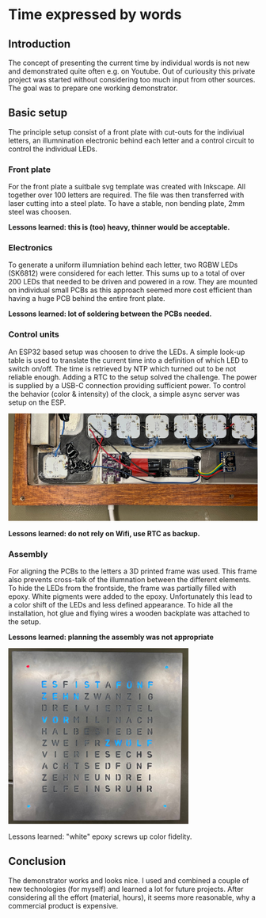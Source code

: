 # Time expressed by words

## Introduction

The concept of presenting the current time by individual words is not new and demonstrated quite often e.g. on Youtube. Out of curiousity this private project was started without considering too much input from other sources. The goal was to prepare one working demonstrator. 

## Basic setup

The principle setup consist of a front plate with cut-outs for the indiviual letters, an illumnination electronic behind each letter and a control circuit to control the individual LEDs.

### Front plate
For the front plate a suitbale svg template was created with Inkscape. All together over 100 letters are required. The file was then transferred with laser cutting into a steel plate. To have a stable, non bending plate, 2mm steel was choosen.

**Lessons learned: this is (too) heavy, thinner would be acceptable.**

### Electronics
To generate a uniform illumniation behind each letter, two RGBW LEDs (SK6812) were considered for each letter. This sums up to a total of over 200 LEDs that needed to be driven and powered in a row. They are mounted on individual small PCBs as this approach seemed more cost efficient than having a huge PCB behind the entire front plate. 

**Lessons learned: lot of soldering between the PCBs needed.**

### Control units
An ESP32 based setup was choosen to drive the LEDs. A simple look-up table is used to translate the current time into a definition of which LED to switch on/off. The time is retrieved by NTP which turned out to be not reliable enough. Adding a RTC to the setup solved the challenge. The power is supplied by a USB-C connection providing sufficient power. To control the behavior (color & intensity) of the clock, a simple async server was setup on the ESP. 

![Controls](images/control.jpg)

**Lessons learned: do not rely on Wifi, use RTC as backup.**

### Assembly
For aligning the PCBs to the letters a 3D printed frame was used. This frame also prevents cross-talk of the illumnation between the different elements. To hide the LEDs from the frontside, the frame was partially filled with epoxy. White pigments were added to the epoxy. Unfortunately this lead to a color shift of the LEDs and less defined appearance. To hide all the installation, hot glue and flying wires a wooden backplate was attached to the setup.

**Lessons learned: planning the assembly was not appropriate**

![Backside](images/frontside.jpg)

Lessons learned: "white" epoxy screws up color fidelity.

## Conclusion
The demonstrator works and looks nice. I used and combined a couple of new technologies (for myself) and learned a lot for future projects. After considering all the effort (material, hours), it seems more reasonable, why a commercial product is expensive.
